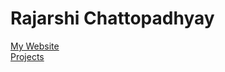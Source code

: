 # Rajarshi Chattopadhyay  
  
  <a href="https://sites.google.com/site/likarajo" target="_blank">My Website</a>  
  <a href="https://github.com/likarajo/likarajo.github.io/tree/master/projects" target="_blank">Projects</a>  
